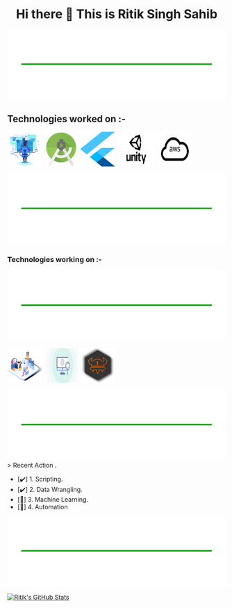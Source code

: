 
<h1 align="center"> Hi there 👋 This is Ritik Singh Sahib</h1>
<p><img src="./images/Vertical-Line-Transparent.png">
<h2> Technologies worked on :-</h2>
<p>
  <img src="./images/web-developer-master-tn.svg" width="80" height="80">
 <img src="./images/Android_Studio_icon.svg" width="80" height="80">
 <img src="./images/flutter.svg" width="80" height="80">
  <img src="./images/untiy.svg" width="90" height="80">
  <img src="./images/aws.svg" width="80" height="80">
  </p>
  <p><img src="./images/Vertical-Line-Transparent.png">
  <h3> Technologies working on :-</h3>
  <p><img src="./images/Vertical-Line-Transparent.png">
<p>
  <img src="./images/Data-Analytics.svg" width="80" height="80">
  <img src="./images/digital-forensics-banner.svg" width="80" height="80">
  <img src="./images/images.jpg" width="80" height="80">
  </p>

<p><img src="./images/Vertical-Line-Transparent.png">
> Recent Action .

- [:heavy_check_mark:] 1. Scripting.
- [:heavy_check_mark:] 2. Data Wrangling.
- [:memo:] 3. Machine Learning.
- [:memo:] 4. Automation
<p><img src="./images/Vertical-Line-Transparent.png">

  
[<img align="" alt="Ritik's GitHub Stats" src="https://github-readme-stats.codestackr.vercel.app/api?username=ritiksinghsahib&show_icons=true&hide_border=false&count_private=true&title_color=2aa889&icon_color=599cab&text_color=99d1ce&bg_color=0c1016" />](# "Some of my stats.")
